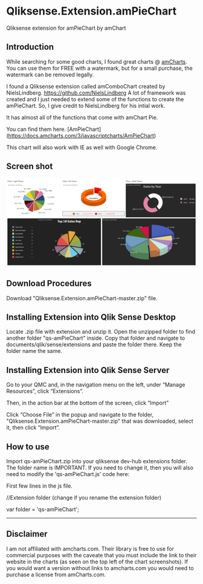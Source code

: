 # Qliksense.Extension.amPieChart
Qliksense extension for amPieChart by amChart

## Introduction
While searching for some good charts, I found great charts @ [amCharts](https://www.amcharts.com/).  You can use them for FREE with a watermark, but for a small purchase, the watermark can be removed legally.  

I found a Qliksense extension called amComboChart created by NielsLindberg.  https://github.com/NielsLindberg  A lot of framework was created and I just needed to extend some of the functions to create the amPieChart. So, I give credit to NielsLindberg for his intial work.

It has almost all of the functions that come with amChart Pie.  

You can find them here.  [AmPieChart] (https://docs.amcharts.com/3/javascriptcharts/AmPieChart)

This chart will also work with IE as well with Google Chrome.

## Screen shot

![AmPieChart](piechart/amPieChart.png)

## Download Procedures

Download "Qliksense.Extension.amPieChart-master.zip" file.  

## Installing Extension into Qlik Sense Desktop
Locate .zip file with extension and unzip it. Open the unzipped folder to find another folder "qs-amPieChart" inside. Copy that folder and navigate to documents/qlik/sense/extensions and paste the folder there.  Keep the folder name the same.

## Installing Extension into Qlik Sense Server
Go to your QMC and, in the navigation menu on the left, under “Manage Resources”, click “Extensions”.

Then, in the action bar at the bottom of the screen, click “Import”

Click “Choose File” in the popup and navigate to the folder, "Qliksense.Extension.amPieChart-master.zip" that was downloaded, select it, then click “Import”.

## How to use
Import qs-amPieChart.zip into your qliksense dev-hub extensions folder.  The folder name is IMPORTANT.  If you need to change it, then you will also need to modify the 'qs-amPieChart.js' code here:  

First few lines in the js file.

//Extension folder (change if you rename the extension folder)

var folder = 'qs-amPieChart';

****
 
## Disclaimer
I am not affiliated with amcharts.com. Their library is free to use for commercial purposes with the caveate that you must include the link to their website in the charts (as seen on the top left of the chart screenshots). If you would want a version without links to amcharts.com you would need to purchase a license from amCharts.com.
